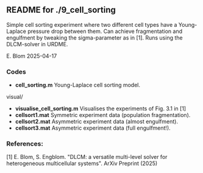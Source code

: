 ## README for ./9_cell_sorting

Simple cell sorting experiment where two different cell types have a
Young-Laplace pressure drop between them. Can achieve fragmentation
and engulfment by tweaking the sigma-parameter as in [1].  Runs using
the DLCM-solver in URDME.

E. Blom 2025-04-17

### Codes
* **cell_sorting.m** Young-Laplace cell sorting model.

visual/
* **visualise_cell_sorting.m** Visualises the experiments of Fig. 3.1 in [1]
* **cellsort1.mat** Symmetric experiment data (population
  fragmentation).
* **cellsort2.mat** Asymmetric experiment data (almost engulfment).
* **cellsort3.mat** Asymmetric experiment data (full engulfment!).

### References:
  [1] E. Blom, S. Engblom. "DLCM: a versatile multi-level solver for
  heterogeneous multicellular systems". ArXiv Preprint (2025)
